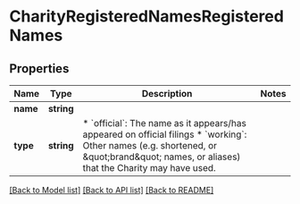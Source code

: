 # CharityRegisteredNamesRegisteredNames

## Properties
Name | Type | Description | Notes
------------ | ------------- | ------------- | -------------
**name** | **string** |  | 
**type** | **string** | * &#x60;official&#x60;: The name as it appears/has appeared on official filings * &#x60;working&#x60;: Other names (e.g. shortened, or \&quot;brand\&quot; names, or aliases) that the Charity may have used. | 

[[Back to Model list]](../README.md#documentation-for-models) [[Back to API list]](../README.md#documentation-for-api-endpoints) [[Back to README]](../README.md)


